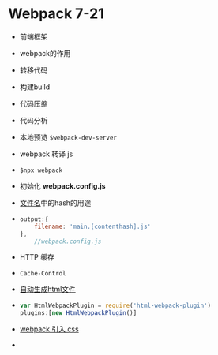 # Webpack  7-21

- 前端框架

- webpack的作用

- 转移代码

- 构建build

- 代码压缩

- 代码分析

- 本地预览 `$webpack-dev-server`

- webpack  转译  js

- `$npx webpack`

- 初始化 **webpack.config.js**

- [文件名](https://webpack.js.org/configuration/output/#outputfilename)中的hash的用途

- ```js
  output:{
      filename: 'main.[contenthash].js'
  },
      //webpack.config.js
  ```

- HTTP 缓存

- `Cache-Control`

-  [自动生成html文件](https://webpack.js.org/plugins/html-webpack-plugin/)

- ```js
  var HtmlWebpackPlugin = require('html-webpack-plugin')
  plugins:[new HtmlWebpackPlugin()]
  ```

- [webpack 引入  css](https://webpack.js.org/loaders/css-loader/)

- 

